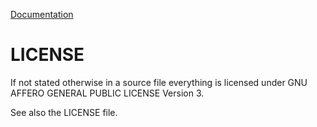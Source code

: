 [Documentation](https://datamuc.github.io/check_vsphere/)

# LICENSE

If not stated otherwise in a source file everything is licensed under
GNU AFFERO GENERAL PUBLIC LICENSE Version 3.

See also the LICENSE file.
